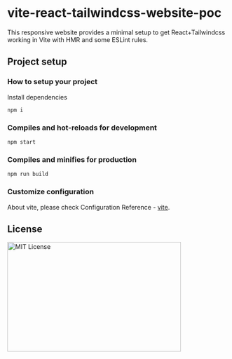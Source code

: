 # vite-react-tailwindcss-website-poc

This responsive website provides a minimal setup to get React+Tailwindcss working in Vite with HMR and some ESLint rules.

## Project setup

### How to setup your project

Install dependencies

```
npm i
```

### Compiles and hot-reloads for development

```
npm start
```

### Compiles and minifies for production

```
npm run build
```

### Customize configuration

About vite, please check Configuration Reference - [vite](https://vitejs.dev/config/).

## License

<img src="https://nikoni.top/images/niko-mit-react.png" alt="MIT License" width="396" height="250"/>
